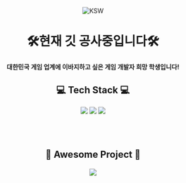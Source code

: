 <div align=center>
  
![KSW](https://capsule-render.vercel.app/api?type=waving&color=auto&height=150&section=header&text=Developer%20KSW&fontSize=45)

# 🛠현재 깃 공사중입니다🛠

#### 대한민국 게임 업계에 이바지하고 싶은 게임 개발자 희망 학생입니다!

  
## 💻 Tech Stack 💻

<img src="https://img.shields.io/badge/UNITY-FFFFFF?style=flat&logo=unity&logoColor=black"/>
<img src="https://img.shields.io/badge/CSharp-239120?style=flat&logo=csharp&logoColor=black"/>
<img src="https://img.shields.io/badge/JAVA-007396?style=flat&logo=Java&logoColor=black"/>

<br/><br/>

## 🥇 Awesome Project 🥇


#### [<img src="https://img.shields.io/badge/Unity와 Pun을 이용한 3D로비 및 다중 방 입장형태 온라인 게임-00000?style=flat&logo=condaforge&logoColor=black"/>](https://github.com/jsh991226/ProjectHIM)

</div>

